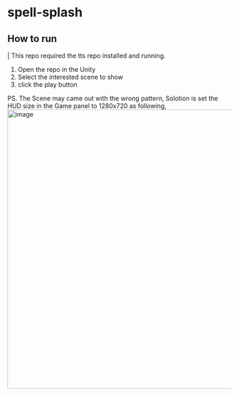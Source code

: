 # spell-splash

## How to run

| This repo required the tts repo installed and running.

1. Open the repo in the Unity
2. Select the interested scene to show
3. click the play button

PS. The Scene may came out with the wrong pattern, Solotion is set the HUD size in the Game panel to 1280x720 as following,
<img width="628" alt="image" src="https://github.com/user-attachments/assets/83a718cb-7554-4ece-a08f-7b95fef4f0b5" />

